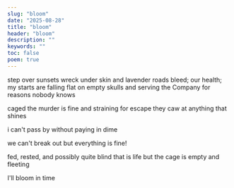 ```yaml
---
slug: "bloom"
date: "2025-08-28"
title: "bloom"
header: "bloom"
description: ""
keywords: ""
toc: false
poem: true
---
```


step over sunsets
wreck under skin and lavender roads
bleed; our health; my starts
are falling flat on
empty skulls and serving
the Company for reasons
nobody knows

caged
the murder is fine
and straining for escape
they caw at anything that shines

i can't pass by
without paying in dime

we can't break out
but everything is fine!

fed, rested, and possibly quite blind
that is life
but the cage is empty
and fleeting

I'll bloom
in time
